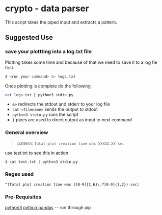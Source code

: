 # crypto - data parser
This script takes the piped input and extracts a pattern.

## Suggested Use

### save your plottting into a log.txt file
Plotting takes some time and because of that we need to save it to a log fie first.
```bash
$ <run your command> &> logs.txt 
```

Once plotting is complete do the following

```bash
cat logs.txt | python3 stdin.py
```

- `&>` redirects the stdout and stderr to your log file
- `cat <filename>` sends the output to stdout
- `python3 stdin.py` runs the script
- `|` pipes are used to direct output as input to next command

### General overview
> pattern: `Total plot creation time was XXXXX.XX sec`

use test.txt to see this in action

```bash
$ cat test.txt | python3 stdin.py
```

### Regex used
```
^(Total plot creation time was ([0-9]{1,6}\.?[0-9]{1,2}) sec)
```

### Pre-Requisites
[python3](https://www.python.org/downloads/)
[python pandas](https://pypi.org/project/pandas/) -- run through pip